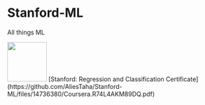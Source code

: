# Stanford-ML
All things ML 

<img src="https://github.com/AliesTaha/Stanford-ML/assets/103478551/436be36c-e42f-4ff9-8b9b-7d03ebc1b798" width="90" height="90">
[Stanford: Regression and Classification Certificate](https://github.com/AliesTaha/Stanford-ML/files/14736380/Coursera.R74L4AKM89DQ.pdf)
